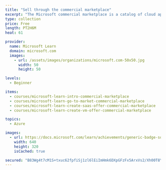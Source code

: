 ```yaml
---
title: "Sell through the commercial marketplace"
excerpt: "The Microsoft commercial marketplace is a catalog of cloud applications and services that contains offerings from Microsoft and thousands of partners. In this learning path, you'll be introduced to concepts that will help your organization get ready to sell your cloud products and services through the commercial marketplace."
type: collection
price: Free
length: PT2H6M
heat: 61

provider:
  name: Microsoft Learn
  domain: microsoft.com
  images:
    - url: /assets/images/organizations/microsoft.com-50x50.jpg
      width: 50
      height: 50

levels:
  - Beginner

items:
  - courses/microsoft-learn-intro-commercial-marketplace
  - courses/microsoft-learn-go-to-market-commercial-marketplace
  - courses/microsoft-learn-create-saas-offer-commercial-marketplace
  - courses/microsoft-learn-create-vm-offer-commercial-marketplace

topics:
  - Azure

images:
  - url: https://docs.microsoft.com/learn/achievements/generic-badge-social.png
    width: 640
    height: 320
    isCached: true

secured: "B83Wg4t7cM1S+txuc62fpfiSj1zl6lEiImHmk6DXpGFzFx5ArxVs2/Xh00T8YH3Z2tlI268xLu+W7duR6m0PYFe9naxIq+QEOsDzwsaoWkoyhaP5hkKKlcniftAlg1fbiB40SYKyOOeBkHKGNr2l5XYhLfTu8Oqeh8qATFkGqw/d/ODF2WQ9mR11QetmkRVKF8tOWBf0HAd6K8PQqzP2sjDxQHlnv4w51RwchwGGexfWn4h8o1MsQY98EEW8OItyW+2BVrqHTdJucUqzzxHnliDjuiAwQY+DmO9mxEB//8puUQV2w9oTinM0EEcQB+DuOuegdtosoteL5sQK1NKHDqqB5ekKcBbEvLiAg7ZYGEU=;DPvMzK/USUNmSjiUzPQDMg=="
---
```


